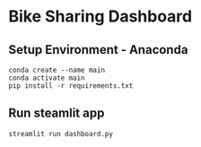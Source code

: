 # Bike Sharing Dashboard

## Setup Environment - Anaconda
```
conda create --name main
conda activate main
pip install -r requirements.txt
```
## Run steamlit app
```
streamlit run dashboard.py
```
